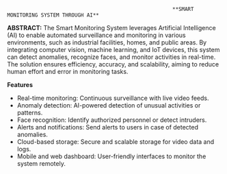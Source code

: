                                                           **SMART MONITORING SYSTEM THROUGH AI**
**ABSTRACT:**
The Smart Monitoring System leverages Artificial Intelligence (AI) to enable automated surveillance and monitoring in various environments, such as industrial facilities, homes, and public areas. By integrating computer vision, machine learning, and IoT devices, this system can detect anomalies, recognize faces, and monitor activities in real-time. The solution ensures efficiency, accuracy, and scalability, aiming to reduce human effort and error in monitoring tasks.


**Features**
- Real-time monitoring: Continuous surveillance with live video feeds.
- Anomaly detection: AI-powered detection of unusual activities or patterns.
- Face recognition: Identify authorized personnel or detect intruders.
- Alerts and notifications: Send alerts to users in case of detected anomalies.
- Cloud-based storage: Secure and scalable storage for video data and logs.
- Mobile and web dashboard: User-friendly interfaces to monitor the system remotely.

  




